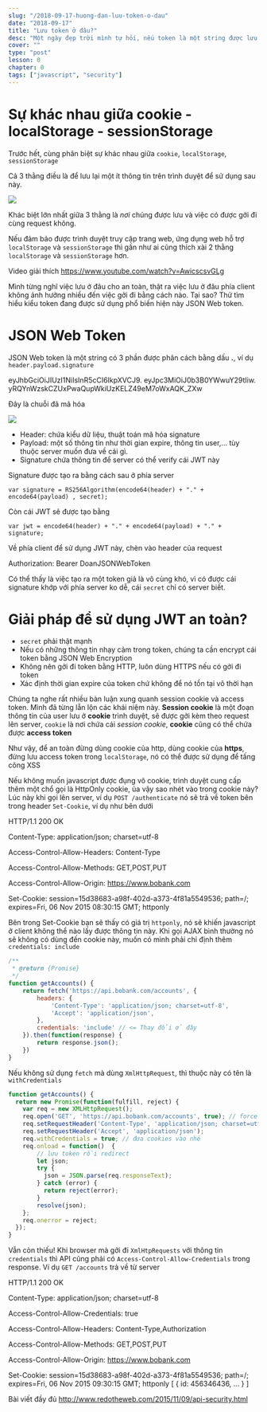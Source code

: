 ```yaml
---
slug: "/2018-09-17-huong-dan-luu-token-o-dau"
date: "2018-09-17"
title: "Lưu token ở đâu?"
desc: "Một ngày đẹp trời mình tự hỏi, nếu token là một string được lưu ở localStorage, liệu có an toàn không khi việc copy đoạn token này từ trình duyệt là vô cùng đơn giản? Liệu lưu trữ cái token ở đâu sẽ hợp lý?"
cover: ""
type: "post"
lesson: 0
chapter: 0
tags: ["javascript", "security"]
---
```


# Sự khác nhau giữa cookie - localStorage - sessionStorage

Trước hết, cùng phân biệt sự khác nhau giữa `cookie`, `localStorage`, `sessionStorage`

Cả 3 thằng điều là để lưu lại một ít thông tin trên trình duyệt để sử dụng sau này.

![](https://codepen.io/beaucarnes/pen/KmeRMx/image/large.png)

Khác biệt lớn nhất giữa 3 thằng là *nơi* chúng được lưu và việc có được gởi đi cùng request không.

Nếu đảm bảo được trình duyệt truy cập trang web, ứng dụng web hỗ trợ `localStorage` và `sessionStorage` thì gần như ai cũng thích xài 2 thằng `localStorage` và `sessionStorage` hơn.

Video giải thích
https://www.youtube.com/watch?v=AwicscsvGLg

Mình từng nghĩ việc lưu ở đâu cho an toàn, thật ra việc lưu ở đâu phía client không ảnh hưởng nhiều đến việc gởi đi bằng cách nào. Tại sao? Thử tìm hiểu kiểu token đang được sử dụng phổ biến hiện này JSON Web token.

# JSON Web Token

JSON Web token là một string có 3 phần được phân cách bằng dấu **.**, ví dụ `header.payload.signature`


eyJhbGciOiJIUzI1NiIsInR5cCI6IkpXVCJ9.
eyJpc3MiOiJ0b3B0YWwuY29tIiw.
yRQYnWzskCZUxPwaQupWkiUzKELZ49eM7oWxAQK_ZXw


Đây là chuỗi đã mã hóa

![](https://techmaster.vn/fileman/Uploads/users/2504/toptal-blog-image-1426676395222.jpeg)

- Header: chứa kiểu dữ liệu, thuật toán mã hóa signature
- Payload: một số thông tin như thời gian expire, thông tin user,... tùy thuộc server muốn đưa về cái gì.
- Signature chứa thông tin để server có thể verify cái JWT này

Signature được tạo ra bằng cách sau ở phía server

```
var signature = RS256Algorithm(encode64(header) + "." + encode64(payload) , secret);
```

Còn cái JWT sẽ được tạo bằng

```
var jwt = encode64(header) + "." + encode64(payload) + "." + signature;
```

Về phía client để sử dụng JWT này, chèn vào header của request


Authorization: Bearer DoanJSONWebToken


Có thể thấy là việc tạo ra một token giả là vô cùng khó, vì có được cái signature khớp với phía server ko dễ, cái `secret` chỉ có server biết.

# Giải pháp để sử dụng JWT an toàn?

- `secret` phải thật mạnh
- Nếu có những thông tin nhạy cảm trong token, chúng ta cần encrypt cái token bằng JSON Web Encryption
- Không nên gởi đi token bằng HTTP, luôn dùng HTTPS nếu có gởi đi token
- Xác định thời gian expire của token chứ không để nó tồn tại vô thời hạn

Chúng ta nghe rất nhiều bàn luận xung quanh session cookie và access token. Mình đã từng lẫn lộn các khái niệm này. **Session cookie** là một đoạn thông tin của user lưu ở **cookie** trình duyệt, sẽ được gởi kèm theo request lên server, `cookie` là nơi chứa cái *session cookie*, **cookie** cũng có thể chứa được **access token**

Như vậy, để an toàn đừng dùng cookie của http, dùng cookie của **https**, đừng lưu access token trong `localStorage`, nó có thể được sử dụng để tấng công XSS

Nếu không muốn javascript được đụng vô cookie, trình duyệt cung cấp thêm một chổ gọi là HttpOnly cookie, ủa vậy sao nhét vào trong cookie này? Lúc này khi gọi lên server, ví dụ `POST /authenticate` nó sẽ trả về token bên trong header `Set-Cookie`, ví dụ như bên dưới


HTTP/1.1 200 OK

Content-Type: application/json; charset=utf-8

Access-Control-Allow-Headers: Content-Type

Access-Control-Allow-Methods: GET,POST,PUT

Access-Control-Allow-Origin: https://www.bobank.com

Set-Cookie: session=15d38683-a98f-402d-a373-4f81a5549536; path=/; expires=Fri, 06 Nov 2015 08:30:15 GMT; httponly


Bên trong Set-Cookie bạn sẽ thấy có giá trị `httponly`, nó sẽ khiến javascript ở client không thể nào lấy được thông tin này. Khi gọi AJAX bình thường nó sẽ không có dùng đến cookie này, muốn có mình phải chỉ định thêm `credentials: include`

```js
/**
 * @return {Promise}
 */
function getAccounts() {
    return fetch('https://api.bobank.com/accounts', {
        headers: {
            'Content-Type': 'application/json; charset=utf-8',
            'Accept': 'application/json',
        },
        credentials: 'include' // <= Thay đổi ở đây
    }).then(function(response) {
        return response.json();
    })
}
```

Nếu không sử dụng `fetch` mà dùng `XmlHttpRequest`, thì thuộc này có tên là `withCredentials`

```js
function getAccounts() {
  return new Promise(function(fulfill, reject) {
    var req = new XMLHttpRequest();
    req.open('GET', 'https://api.bobank.com/accounts', true); // force XMLHttpRequest2
    req.setRequestHeader('Content-Type', 'application/json; charset=utf-8');
    req.setRequestHeader('Accept', 'application/json');
    req.withCredentials = true; // đưa cookies vào nhé
    req.onload = function()  {
        // lưu token rồi redirect
        let json;
        try {
          json = JSON.parse(req.responseText);
        } catch (error) {
          return reject(error);
        }
        resolve(json);
    };
    req.onerror = reject;
  });
}
```

Vẫn còn thiếu! Khi browser mà gởi đi `XmlHtpRequests` với thông tin `credentials` thì API cũng phải có `Access-Control-Allow-Credentials` trong response. Ví dụ `GET /accounts` trả về từ server


HTTP/1.1 200 OK

Content-Type: application/json; charset=utf-8

Access-Control-Allow-Credentials: true

Access-Control-Allow-Headers: Content-Type,Authorization

Access-Control-Allow-Methods: GET,POST,PUT

Access-Control-Allow-Origin: https://www.bobank.com

Set-Cookie: session=15d38683-a98f-402d-a373-4f81a5549536; path=/; expires=Fri, 06 Nov 2015 09:30:15 GMT; httponly
[
  { id: 456346436, ... }
]


Bài viết đầy đủ http://www.redotheweb.com/2015/11/09/api-security.html